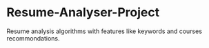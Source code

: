 # Resume-Analyser-Project
Resume analysis algorithms with features like keywords and courses recommondations.
